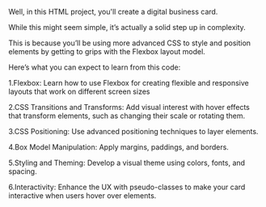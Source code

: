  Well, in this HTML project, you'll create a digital business card. 
  
  While this might seem simple, it’s actually a solid step up in complexity.
  
  This is because you’ll be using more advanced CSS to style and position elements by getting to grips with the Flexbox layout model.
 



  Here’s what you can expect to learn from this code:

1.Flexbox: Learn how to use Flexbox for creating flexible and responsive layouts that work on different screen sizes

2.CSS Transitions and Transforms: Add visual interest with hover effects that transform elements, such as changing their scale or rotating them.

3.CSS Positioning: Use advanced positioning techniques to layer elements.

4.Box Model Manipulation: Apply margins, paddings, and borders.

5.Styling and Theming: Develop a visual theme using colors, fonts, and spacing.

6.Interactivity: Enhance the UX with pseudo-classes to make your card interactive when users hover over elements.
